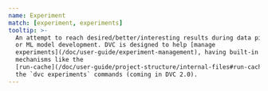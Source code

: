 ```yaml
---
name: Experiment
match: [experiment, experiments]
tooltip: >-
  An attempt to reach desired/better/interesting results during data pipelining
  or ML model development. DVC is designed to help [manage
  experiments](/doc/user-guide/experiment-management), having built-in
  mechanisms like the
  [run-cache](/doc/user-guide/project-structure/internal-files#run-cache) and
  the `dvc experiments` commands (coming in DVC 2.0).
---
```

